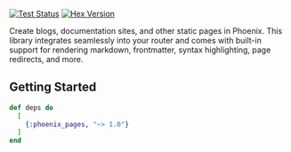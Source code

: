<a href="https://github.com/jsonmaur/phoenix-pages/actions/workflows/test.yml"><img alt="Test Status" src="https://img.shields.io/github/actions/workflow/status/jsonmaur/phoenix-pages/test.yml?label=&style=for-the-badge&logo=github"></a> <a href="https://hexdocs.pm/phoenix_pages/"><img alt="Hex Version" src="https://img.shields.io/hexpm/v/phoenix_pages?style=for-the-badge&label=&logo=elixir" /></a>

Create blogs, documentation sites, and other static pages in Phoenix. This library integrates seamlessly into your router and comes with built-in support for rendering markdown, frontmatter, syntax highlighting, page redirects, and more.

## Getting Started

```elixir
def deps do
  [
    {:phoenix_pages, "~> 1.0"}
  ]
end
```
